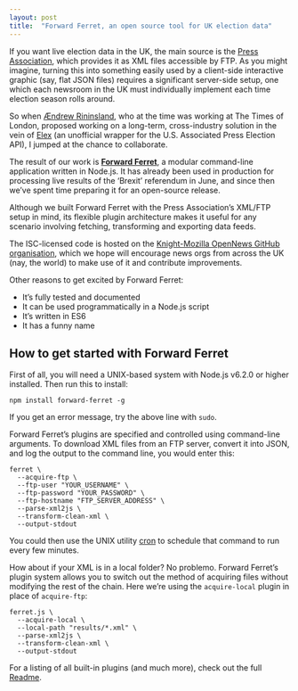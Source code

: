 ```yaml
---
layout: post
title:  "Forward Ferret, an open source tool for UK election data"
---
```


If you want live election data in the UK, the main source is the [Press Association](http://election.pressassociation.com/index.php), which provides it as XML files accessible by FTP. As you might imagine, turning this into something easily used by a client-side interactive graphic (say, flat JSON files) requires a significant server-side setup, one which each newsroom in the UK must individually implement each time election season rolls around. 

So when [Ændrew Rininsland](https://twitter.com/aendrew), who at the time was working at The Times of London, proposed working on a long-term, cross-industry solution in the vein of [Elex](https://github.com/newsdev/elex) (an unofficial wrapper for the U.S. Associated Press Election API), I jumped at the chance to collaborate.

The result of our work is **[Forward Ferret](https://github.com/OpenNewsLabs/forward-ferret)**, a modular command-line application written in Node.js. It has already been used in production for processing live results of the ‘Brexit’ referendum in June, and since then we’ve spent time preparing it for an open-source release.

Although we built Forward Ferret with the Press Association’s XML/FTP setup in mind, its flexible plugin architecture makes it useful for any scenario involving fetching, transforming and exporting data feeds.

The ISC-licensed code is hosted on the [Knight-Mozilla OpenNews GitHub organisation](https://github.com/OpenNewsLabs), which we hope will encourage news orgs from across the UK (nay, the world) to make use of it and contribute improvements.

Other reasons to get excited by Forward Ferret:

* It’s fully tested and documented
* It can be used programmatically in a Node.js script
* It’s written in ES6
* It has a funny name

## How to get started with Forward Ferret

First of all, you will need a UNIX-based system with Node.js v6.2.0 or higher installed. Then run this to install:

    npm install forward-ferret -g

If you get an error message, try the above line with `sudo`.

Forward Ferret’s plugins are specified and controlled using command-line arguments. To download XML files from an FTP server, convert it into JSON, and log the output to the command line, you would enter this:

	ferret \
	  --acquire-ftp \
	  --ftp-user "YOUR_USERNAME" \
	  --ftp-password "YOUR_PASSWORD" \
	  --ftp-hostname "FTP_SERVER_ADDRESS" \
	  --parse-xml2js \
	  --transform-clean-xml \
	  --output-stdout


You could then use the UNIX utility [cron](https://help.ubuntu.com/community/CronHowto) to schedule that command to run every few minutes.

How about if your XML is in a local folder? No problemo. Forward Ferret’s plugin system allows you to switch out the method of acquiring files without modifying the rest of the chain. Here we’re using the `acquire-local` plugin in place of `acquire-ftp`:

	ferret.js \
	  --acquire-local \
	  --local-path "results/*.xml" \
	  --parse-xml2js \
	  --transform-clean-xml \
	  --output-stdout

For a listing of all built-in plugins (and much more), check out the full [Readme](https://github.com/OpenNewsLabs/forward-ferret).